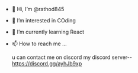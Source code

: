 - 👋 Hi, I’m @rathod845
- 👀 I’m interested in COding
- 🌱 I’m currently learning React
- 📫 How to reach me ...

   u can contact me on discord 
   my discord server-- https://discord.gg/ayhJb9xp

<!---
rathod845/rathod845 is a ✨ special ✨ repository because its `README.md` (this file) appears on your GitHub profile.
You can click the Preview link to take a look at your changes.
--->
